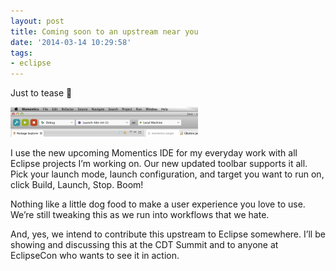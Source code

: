 ```yaml
---
layout: post
title: Coming soon to an upstream near you
date: '2014-03-14 10:29:58'
tags:
- eclipse
---
```



Just to tease 🙂

[![Screen Shot 2014-03-14 at 10.08.11 AM](/images/2014/03/Screen-Shot-2014-03-14-at-10.08.11-AM-300x48.png)](/images/2014/03/Screen-Shot-2014-03-14-at-10.08.11-AM.png)

I use the new upcoming Momentics IDE for my everyday work with all Eclipse projects I’m working on. Our new updated toolbar supports it all. Pick your launch mode, launch configuration, and target you want to run on, click Build, Launch, Stop. Boom!

Nothing like a little dog food to make a user experience you love to use. We’re still tweaking this as we run into workflows that we hate.

And, yes, we intend to contribute this upstream to Eclipse somewhere. I’ll be showing and discussing this at the CDT Summit and to anyone at EclipseCon who wants to see it in action.


